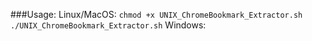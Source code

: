 ###Usage: 
  Linux/MacOS: `chmod +x UNIX_ChromeBookmark_Extractor.sh`
               `./UNIX_ChromeBookmark_Extractor.sh` 
  Windows:   
